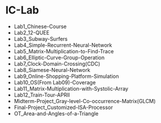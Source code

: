 # IC-Lab
- Lab1_Chinese-Course
- Lab2_12-QUEE
- Lab3_Subway-Surfers
- Lab4_Simple-Recurrent-Neural-Network
- Lab5_Matrix-Multiplication-to-Find-Trace
- Lab6_Elliptic-Curve-Group-Operation
- Lab7_Clock-Domain-Crossing(CDC)
- Lab8_Siamese-Neural-Network
- Lab9_Online-Shopping-Platform-Simulation
- Lab10_OS(From Lab09)-Coverage
- Lab11_Matrix-Multiplication-with-Systolic-Array
- Lab12_Train-Tour-APRII
- Midterm-Project_Gray-level-Co-occurrence-Matrix(GLCM)
- Final-Project_Customized-ISA-Processor
- OT_Area-and-Angles-of-a-Triangle
